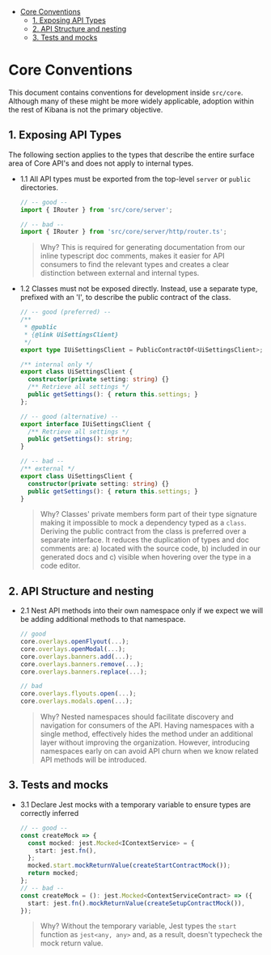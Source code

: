 - [Core Conventions](#core-conventions)
  - [1. Exposing API Types](#1-exposing-api-types)
  - [2. API Structure and nesting](#2-api-structure-and-nesting)
  - [3. Tests and mocks](#3-tests-and-mocks)

# Core Conventions

This document contains conventions for development inside `src/core`. Although
many of these might be more widely applicable, adoption within the rest of
Kibana is not the primary objective.

## 1. Exposing API Types
The following section applies to the types that describe the entire surface
area of Core API's and does not apply to internal types.

 - 1.1 All API types must be exported from the top-level `server` or `public`
   directories.
   
   ```ts
   // -- good --
   import { IRouter } from 'src/core/server';

   // -- bad --
   import { IRouter } from 'src/core/server/http/router.ts';
   ```
   
   > Why? This is required for generating documentation from our inline
   > typescript doc comments, makes it easier for API consumers to find the
   > relevant types and creates a clear distinction between external and
   > internal types.
 
 - 1.2 Classes must not be exposed directly. Instead, use a separate type,
   prefixed with an 'I', to describe the public contract of the class.
   
   ```ts
   // -- good (preferred) --
   /**
    * @public
    * {@link UiSettingsClient}
    */
   export type IUiSettingsClient = PublicContractOf<UiSettingsClient>;

   /** internal only */
   export class UiSettingsClient {
     constructor(private setting: string) {}
     /** Retrieve all settings */
     public getSettings(): { return this.settings; }
   };

   // -- good (alternative) --
   export interface IUiSettingsClient {
     /** Retrieve all settings */
     public getSettings(): string;
   }

   // -- bad --
   /** external */
   export class UiSettingsClient {
     constructor(private setting: string) {}
     public getSettings(): { return this.settings; }
   }
   ```

   > Why? Classes' private members form part of their type signature making it
   > impossible to mock a dependency typed as a `class`. Deriving the public
   > contract from the class is preferred over a separate interface. It
   > reduces the duplication of types and doc comments are: a) located with
   > the source code, b) included in our generated docs and c) visible when
   > hovering over the type in a code editor.

## 2. API Structure and nesting
 - 2.1 Nest API methods into their own namespace only if we expect we will be
   adding additional methods to that namespace.

   ```ts
   // good
   core.overlays.openFlyout(...);
   core.overlays.openModal(...);
   core.overlays.banners.add(...);
   core.overlays.banners.remove(...);
   core.overlays.banners.replace(...);

   // bad
   core.overlays.flyouts.open(...);
   core.overlays.modals.open(...);
   ```

   > Why? Nested namespaces should facilitate discovery and navigation for
   > consumers of the API. Having namespaces with a single method, effectively
   > hides the method under an additional layer without improving the
   > organization. However, introducing namespaces early on can avoid API
   > churn when we know related API methods will be introduced.

## 3. Tests and mocks
 - 3.1 Declare Jest mocks with a temporary variable to ensure types are
   correctly inferred

   ```ts
   // -- good --
   const createMock => {
     const mocked: jest.Mocked<IContextService> = {
       start: jest.fn(),
     };
     mocked.start.mockReturnValue(createStartContractMock());
     return mocked;
   };
   // -- bad --
   const createMock = (): jest.Mocked<ContextServiceContract> => ({
     start: jest.fn().mockReturnValue(createSetupContractMock()),
   });
   ```

   > Why? Without the temporary variable, Jest types the `start` function as
   > `jest<any, any>` and, as a result, doesn't typecheck the mock return
   > value.
